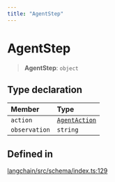 ```yaml
---
title: "AgentStep"
---
```


# AgentStep

> **AgentStep**: `object`

## Type declaration

| Member        | Type                            |
| :------------ | :------------------------------ |
| `action`      | [`AgentAction`](AgentAction.md) |
| `observation` | `string`                        |

## Defined in

[langchain/src/schema/index.ts:129](https://github.com/hwchase17/langchainjs/blob/ddf2996/langchain/src/schema/index.ts#L129)
